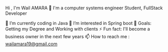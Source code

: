 Hi , I'm Wail AMARA 👋
I'm a computer systems engineer Student, FullStack Developer

🌱 I’m currently coding in Java
👀 I’m interested in Spring boot
🥅 Goals: Getting my Degree and Working with clients
⚡ Fun fact:  I'll become a business owner in the next few years
📫 How to reach me : wailamara19@gmail.com

